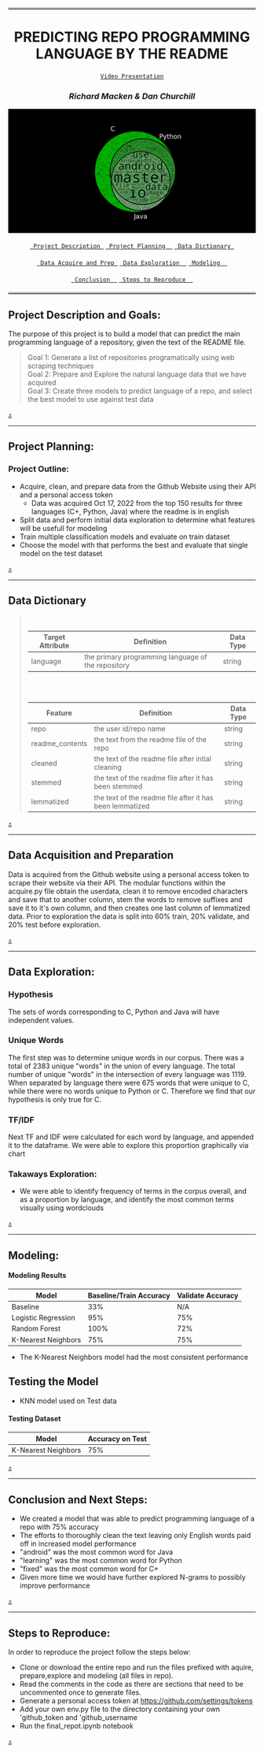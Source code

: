 <div align="center">
  
<hr style="border-top: 7px ridge #ffffff;border-bottom: 4px hidden ;"></hr>
 


<center>

# **PREDICTING REPO PROGRAMMING LANGUAGE BY THE README**<a name="top"></a>

  [`Video Presentation`](https://www.canva.com/design/DAFPZgy0ed8/zMVq3tYoLPYH2Pt_AWac2Q/view?utm_content=DA[…]campaign=designshare&utm_medium=link&utm_source=recording_view)
      
### *Richard Macken & Dan Churchill*
![](nlp.jpg)  



  [`  Project Description  `](#project_description)
  [`  Project Planning   `](#planning)
  [`  Data Dictionary  `](#dictionary)
  <br></br>
  [`  Data Acquire and Prep  `](#wrangle)
  [`  Data Exploration   `](#explore)
  [`  Modeling   `](#model)
  <br></br>
  [`  Conclusion   `](#conclusion)
  [`  Steps to Reproduce   `](#reproduce) 
  
 </div>



  <hr style="border-top: 7px ridge #ffffff;border-bottom: 4px hidden ;"></hr>



 
## <a name="project_description"></a>Project Description and Goals:
 
  The purpose of this project is to build a model that can predict the main programming language of a repository, given the text of the README file.

  > Goal 1: Generate a list of repositories programatically using web scraping techniques<br>
  > Goal 2: Prepare and Explore the natural language data that we have acquired<br>
  > Goal 3: Create three models to predict language of a repo, and select the best model to use against test data




  <a align="center" href='#top'>`⚓`</a>

  

  
  ***
## <a name="planning"></a>Project Planning: 
### Project Outline:
  - Acquire, clean, and prepare data from the Github Website using their API and a personal access token
      - Data was acquired Oct 17, 2022 from the top 150 results for three languages (C+, Python, Java) where the readme is in english
  - Split data and perform initial data exploration to determine what features will be usefull for modeling
  - Train multiple classification models and evaluate on train dataset
  - Choose the model with that performs the best and evaluate that single model on the test dataset
  


  [`⚓`](#top) 
  
 

***

## <a name="dictionary"></a>Data Dictionary

<blockquote> 
<br>
     
 | Target Attribute | Definition | Data Type |
  | ----- | ----- | ----- |
  | language | the primary programming language of the repository | string |


  <br>
  <br>
  


  | Feature | Definition | Data Type |
  | ----- | ----- | ----- |
  | repo | the user id/repo name | string |
  | readme_contents | the text from the readme file of the repo | string |
  | cleaned	 | the text of the readme file after intial cleaning | string |
  | stemmed | the text of the readme file after it has been stemmed | string |
  | lemmatized | the text of the readme file after it has been lemmatized | string |




  </blockquote>
 

  [`⚓`](#top) 
  


  ***
## <a name="wrangle"></a>Data Acquisition and Preparation
  Data is acquired from the Github website using a personal access token to scrape their website via their API.  The modular functions within the acquire.py file obtain the userdata, clean it to remove encoded characters and save that to another column, stem the words to remove suffixes and save it to it's own column, and then creates one last column of lemmatized data.  Prior to exploration the data is split into 60% train, 20% validate, and 20% test before exploration.



  [`⚓`](#top) 
  


***
## <a name="explore"></a>Data Exploration:
### Hypothesis
  The sets of words corresponding to C, Python and Java will have independent values.
  
### Unique Words
  The first step was to determine unique words in our corpus.  There was a total of 2383 unique "words" in the union of every language.  The total number of unique "words" in the intersection of every language was 1119.  When separated by language there were 675 words that were unique to C, while there were no words unique to Python or C. Therefore we find that our hypothesis is only true for C.
### TF/IDF
  Next TF and IDF were calculated for each word by language, and appended it to the dataframe.  We were able to explore this proportion graphically via chart
### Takaways Exploration:
  - We were able to identify frequency of terms in the corpus overall, and as a proportion by language, and identify the most common terms visually using wordclouds



  [`⚓`](#top) 
  


***
## <a name="model"></a>Modeling:
#### Modeling Results
  | Model | Baseline/Train Accuracy | Validate Accuracy |
  | ---- | ---- | ---- | 
  | Baseline | 33% | N/A |
  | Logistic Regression | 95% | 75% | 
  | Random Forest | 100% | 72% |  
  | K-Nearest Neighbors | 75% | 75% | 
  - The K-Nearest Neighbors model had the most consistent performance
## Testing the Model
  - KNN model used on Test data
#### Testing Dataset
  | Model | Accuracy on Test | 
  | ---- | ---- | 
  | K-Nearest Neighbors | 75% |



  [`⚓`](#top) 
  

***
## <a name="conclusion"></a>Conclusion and Next Steps:
  - We created a model that was able to predict programming language of a repo with 75% accuracy
  - The efforts to thoroughly clean the text leaving only English words paid off in increased model performance
  - "android" was the most common word for Java
  - "learning" was the most common word for Python
  - "fixed" was the most common word for C+
  - Given more time we would have further explored N-grams to possibly improve performance



  [`⚓`](#top) 
  

  
*** 
## <a name="reproduce"></a>Steps to Reproduce:
  In order to reproduce the project follow the steps below:
  - Clone or download the entire repo and run the files prefixed with aquire, prepare,explore and modeling (all files in repo). 
  - Read the comments in the code as there are sections that need to be uncommented once to generate files.
  - Generate a personal access token at https://github.com/settings/tokens 
  - Add your own env.py file to the directory containing your own 'github_token and 'github_username
  - Run the final_repot.ipynb notebook



  [`⚓`](#top) 
  

